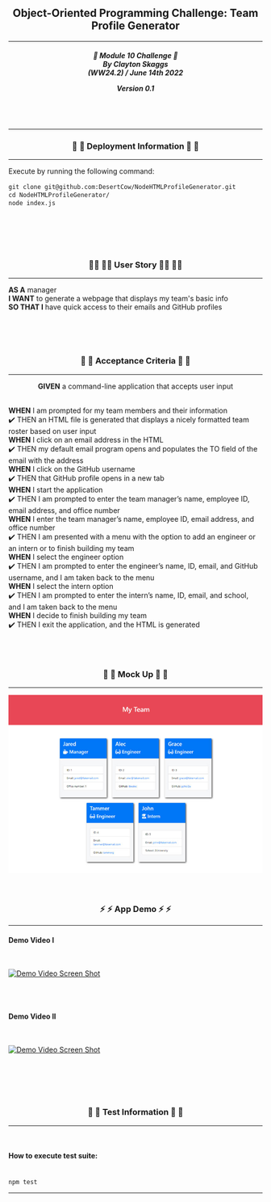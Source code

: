 <h2 align="center">Object-Oriented Programming Challenge: Team Profile Generator</h2>

---

<div align="center">

<h5 align="center">

💼 Module 10 Challenge 💼<br>
By Clayton Skaggs<br>
(WW24.2) / June 14th 2022

Version 0.1</h5>
</div>

<br>
<br>

---

<h3 align="center">🚀 🚀 Deployment Information 🚀 🚀</h3>

---

Execute by running the following command:

````
git clone git@github.com:DesertCow/NodeHTMLProfileGenerator.git
cd NodeHTMLProfileGenerator/
node index.js
````

<br>
<br>
<br>
<br>

<h3 align="center">🧙‍♂️ 🧙‍♂️ User Story 🧙‍♂️ 🧙‍♂️</h3>

----

<p><b>AS A</b> manager<br>
<b>I WANT</b> to generate a webpage that displays my team's basic info<br>
<b>SO THAT I</b> have quick access to their emails and GitHub profiles</p>

<br>
<br>
<br>

<h3 align="center">🌟 🌟 Acceptance Criteria 🌟 🌟</h3>

---
<p align="center"> <b>GIVEN</b> a command-line application that accepts user input<br><br></p>
<p align="left"><b>WHEN</b> I am prompted for my team members and their information<br>
✔️  THEN an HTML file is generated that displays a nicely formatted team roster based on user input<br>
<b>WHEN</b> I click on an email address in the HTML<br>
✔️  THEN my default email program opens and populates the TO field of the email with the address<br>
<b>WHEN</b> I click on the GitHub username<br>
✔️  THEN that GitHub profile opens in a new tab<br>
<b>WHEN</b> I start the application<br>
✔️  THEN I am prompted to enter the team manager’s name, employee ID, email address, and office number<br>
<b>WHEN</b> I enter the team manager’s name, employee ID, email address, and office number<br>
✔️ THEN I am presented with a menu with the option to add an engineer or an intern or to finish building my team<br>
<b>WHEN</b> I select the engineer option<br>
✔️ THEN I am prompted to enter the engineer’s name, ID, email, and GitHub username, and I am taken back to the menu<br>
<b>WHEN</b> I select the intern option<br>
✔️ THEN I am prompted to enter the intern’s name, ID, email, and school, and I am taken back to the menu<br>
<b>WHEN</b> I decide to finish building my team<br>
✔️ THEN I exit the application, and the HTML is generated<br>
<br>
<br>
<br>

<h3 align="center">📐 📐 Mock Up 📐 📐</h3>

---
<p align="center">
  <img src="./assets/img/10-demo.png" alt="Mock Weather App of Quiz App" width="650")
</p>

<br>
<br>
<br>


<h3 align="center">⚡ ⚡ App Demo ⚡ ⚡</h3>

---
<h4>Demo Video I</h4><br>

[![Demo Video Screen Shot](https://img.youtube.com/vi/#VIDEONUMBER/0.jpg)](https://www.youtube.com/watch?v=#VIDEONUMBER)

<br>
<br>
<h4>Demo Video II</h4><br>

[![Demo Video Screen Shot](https://img.youtube.com/vi/#VIDEONUMBER/0.jpg)](https://www.youtube.com/watch?v=#VIDEONUMBER)

<br>
<br>

<br>
<br>


<h3 align="center">🧪 🧪 Test Information 🧪 🧪</h3>

-----

<br>

<h4>How to execute test suite:</h4>

````

npm test

````


----

<br>
<br>


